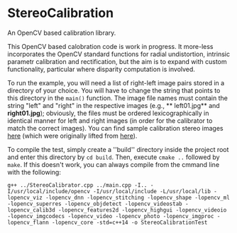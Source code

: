 # StereoCalibration
An OpenCV based calibration library.

This OpenCV based calobration code is work in progress. It more-less incorporates the OpenCV standard functions for radial undistortion, intrinsic parametr calibration and rectification, but the aim is to expand with custom functionality, particular where disparity computation is involved. 

To run the example, you will need a list of right-left image pairs stored in a directory of your choice. You will have to change the string that points to this directory in the ``main()`` function. The image file names must contain the string "left" and "right" in the respective images (e.g., ** left01.jpg** and **right01.jpg**); obviously, the files must be ordered lexicographically in identical manner for left and right images (in order for the calibrator to match the correct images). You can find sample calibration stereo images [here](https://1drv.ms/u/s!AtmapBHRVgqWgW37cVY2CeG1Bv_h) (which were originally lifted from [here](https://github.com/opencv/opencv/blob/master/samples/cpp/stereo_calib.cpp)). 

To compile the test, simply create a ''build'' directory inside the project root and enter this directory by ``cd build``. Then, execute ``cmake ..`` followed by ``make``. If this doesn't work, you can always compile from the cmmand line with the following:

``
g++ ../StereoCalibrator.cpp ../main.cpp -I.. -I/usr/local/include/opencv -I/usr/local/include -L/usr/local/lib -lopencv_viz -lopencv_dnn -lopencv_stitching -lopencv_shape -lopencv_ml -lopencv_superres -lopencv_objdetect -lopencv_videostab -lopencv_calib3d -lopencv_features2d -lopencv_highgui -lopencv_videoio -lopencv_imgcodecs -lopencv_video -lopencv_photo -lopencv_imgproc -lopencv_flann -lopencv_core -std=c++14 -o StereoCalibrationTest
``
